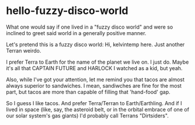 # hello-fuzzy-disco-world

What one would say if one lived in a "fuzzy disco world" and were so inclined to greet said world in a generally positive manner. 

Let's pretend this is a fuzzy disco world: Hi, kelvintemp here. Just another Terran weirdo. 

I prefer Terra to Earth for the name of the planet we live on. I just do. Maybe it's all that CAPTAIN FUTURE and HARLOCK I watched as a kid, but yeah. 

Also, while I've got your attention, let me remind you that tacos are almost always superior to sandwiches. I mean, sandiwches are fine for the most part, but tacos are more than capable of filling that 'hand-food' gap.

So I guess I like tacos. And prefer Terra/Terran to Earth/Earthling. And if I lived in space (like, say, the asteroid belt, or in the orbital embrace of one of our solar system's gas giants) I'd probably call Terrans "Dirtsiders". 
